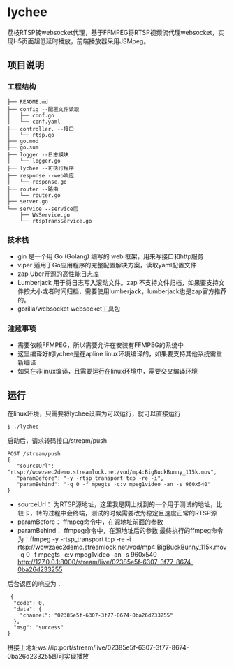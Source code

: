 # lychee
荔枝RTSP转websocket代理，基于FFMPEG将RTSP视频流代理websocket，实现H5页面超低延时播放，前端播放器采用JSMpeg。

## 项目说明

### 工程结构

```
├── README.md
├── config --配置文件读取
│   ├── conf.go
│   └── conf.yaml
├── controller. --接口
│   └── rtsp.go
├── go.mod
├── go.sum
├── logger --日志模块
│   └── logger.go
├── lychee --可执行程序
├── response --web响应
│   └── response.go
├── router --路由
│   └── router.go
├── server.go
└── service --service层
    ├── WsService.go
    └── rtspTransService.go
```

### 技术栈
* gin 是一个用 Go (Golang) 编写的 web 框架，用来写接口和http服务
* viper 适用于Go应用程序的完整配置解决方案，读取yaml配置文件
* zap Uber开源的高性能日志库
* Lumberjack 用于将日志写入滚动文件。zap 不支持文件归档，如果要支持文件按大小或者时间归档，需要使用lumberjack，lumberjack也是zap官方推荐的。
* gorilla/websocket websocket工具包

### 注意事项
* 需要依赖FFMPEG，所以需要允许在安装有FFMPEG的系统中
* 这里编译好的lychee是在apline linux环境编译的，如果要支持其他系统需重新编译
* 如果在非linux编译，且需要运行在linux环境中，需要交叉编译环境

## 运行
在linux环境，只需要将lychee设置为可以运行，就可以直接运行
```
$ ./lychee
```
启动后，请求转码接口/stream/push
```
POST /stream/push
{
   "sourceUrl": "rtsp://wowzaec2demo.streamlock.net/vod/mp4:BigBuckBunny_115k.mov",
   "paramBefore": "-y -rtsp_transport tcp -re -i",
   "paramBehind": "-q 0 -f mpegts -c:v mpeg1video -an -s 960x540"
}
```
* sourceUrl： 为RTSP源地址，这里我是网上找到的一个用于测试的地址，比较卡，转的过程中会终端，测试的时候需要改为稳定且速度正常的RTSP源
* paramBefore： ffmpeg命令中，在源地址前面的参数
* paramBehind： ffmpeg命令中，在源地址后的参数
最终执行的ffmpeg命令为：ffmpeg -y -rtsp_transport tcp -re -i rtsp://wowzaec2demo.streamlock.net/vod/mp4:BigBuckBunny_115k.mov -q 0 -f mpegts -c:v mpeg1video -an -s 960x540 http://127.0.0.1:8000/stream/live/02385e5f-6307-3f77-8674-0ba26d233255

后台返回的响应为：
```
 {
  "code": 0,
  "data": {
    "channel": "02385e5f-6307-3f77-8674-0ba26d233255"
  },
  "msg": "success"
}
```
拼接上地址ws://ip:port/stream/live/02385e5f-6307-3f77-8674-0ba26d233255即可实现播放

